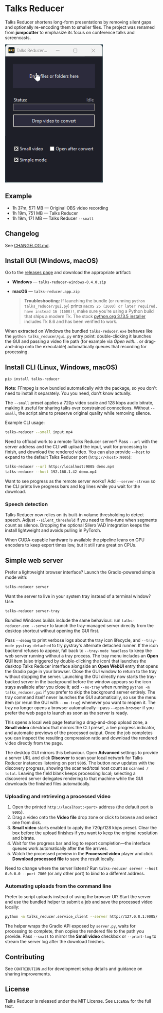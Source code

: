 # Talks Reducer
Talks Reducer shortens long-form presentations by removing silent gaps and optionally re-encoding them to smaller files. The
project was renamed from **jumpcutter** to emphasize its focus on conference talks and screencasts.

![Main demo](docs/assets/screencast-main.gif)

## Example
- 1h 37m, 571 MB — Original OBS video recording
- 1h 19m, 751 MB — Talks Reducer
- 1h 19m, 171 MB — Talks Reducer `--small`

## Changelog

See [CHANGELOG.md](CHANGELOG.md).

## Install GUI (Windows, macOS)
Go to the [releases page](https://github.com/popstas/talks-reducer/releases) and download the appropriate artifact:

- **Windows** — `talks-reducer-windows-0.4.0.zip`
- **macOS** — `talks-reducer.app.zip`

  > **Troubleshooting:** If launching the bundle (or running `python talks_reducer/gui.py`) prints `macOS 26 (2600) or later required, have instead 16 (1600)!`, make sure you're using a Python build that ships a modern Tk. The stock [python.org 3.13.5 installer](https://www.python.org/downloads/release/python-3135/) includes Tk 8.6 and has been verified to work.

When extracted on Windows the bundled `talks-reducer.exe` behaves like the
`python talks_reducer/gui.py` entry point: double-clicking it launches the GUI
and passing a video file path (for example via *Open with…* or drag-and-drop
onto the executable) automatically queues that recording for processing.

## Install CLI (Linux, Windows, macOS)
```
pip install talks-reducer
```

**Note:** FFmpeg is now bundled automatically with the package, so you don't need to install it separately. You you need, don't know actually.

The `--small` preset applies a 720p video scale and 128 kbps audio bitrate, making it useful for sharing talks over constrained
connections. Without `--small`, the script aims to preserve original quality while removing silence.

Example CLI usage:

```sh
talks-reducer --small input.mp4
```

Need to offload work to a remote Talks Reducer server? Pass `--url` with the
server address and the CLI will upload the input, wait for processing to finish,
and download the rendered video. You can also provide `--host` to expand to the
default Talks Reducer port (`http://<host>:9005`):

```sh
talks-reducer --url http://localhost:9005 demo.mp4
talks-reducer --host 192.168.1.42 demo.mp4
```

Want to see progress as the remote server works? Add `--server-stream` so the
CLI prints live progress bars and log lines while you wait for the download.

### Speech detection

Talks Reducer now relies on its built-in volume thresholding to detect speech. Adjust `--silent_threshold` if you need to fine-tune when segments count as silence. Dropping the optional Silero VAD integration keeps the install lightweight and avoids pulling in PyTorch.

When CUDA-capable hardware is available the pipeline leans on GPU encoders to keep export times low, but it still runs great on
CPUs.

## Simple web server

Prefer a lightweight browser interface? Launch the Gradio-powered simple mode with:

```sh
talks-reducer server
```

Want the server to live in your system tray instead of a terminal window? Use:

```sh
talks-reducer server-tray
```

Bundled Windows builds include the same behaviour: run
`talks-reducer.exe --server` to launch the tray-managed server directly from the
desktop shortcut without opening the GUI first.

Pass `--debug` to print verbose logs about the tray icon lifecycle, and
`--tray-mode pystray-detached` to try pystray's alternate detached runner. If
the icon backend refuses to appear, fall back to `--tray-mode headless` to keep
the web server running without a tray process. The tray menu includes an **Open GUI**
item (also triggered by double-clicking the icon) that launches the desktop
Talks Reducer interface alongside an **Open WebUI** entry that opens the Gradio
page in your browser. Close the GUI window to return to the tray without
stopping the server. Launching the GUI directly now starts the tray-backed
server in the background before the window appears so the icon stays available
after you close it; add `--no-tray` when running `python -m talks_reducer.gui`
if you prefer to skip the background server entirely. The tray command itself
never launches the GUI automatically, so use the menu item (or rerun the GUI
with `--no-tray`) whenever you want to reopen it. The tray no longer opens a
browser automatically—pass `--open-browser` if you prefer the web page to
launch as soon as the server is ready.

This opens a local web page featuring a drag-and-drop upload zone, a **Small video** checkbox that mirrors the CLI preset, a live
progress indicator, and automatic previews of the processed output. Once the job completes you can inspect the resulting compression
ratio and download the rendered video directly from the page.

The desktop GUI mirrors this behaviour. Open **Advanced** settings to provide a
server URL and click **Discover** to scan your local network for Talks Reducer
instances listening on port `9005`. The button now updates with the discovery
progress, showing the scanned/total host count as `scanned / total`. Leaving the field
blank keeps processing local; selecting a discovered server delegates rendering
to that machine while the GUI downloads the finished files automatically.

### Uploading and retrieving a processed video

1. Open the printed `http://localhost:<port>` address (the default port is `9005`).
2. Drag a video onto the **Video file** drop zone or click to browse and select one from disk.
3. **Small video** starts enabled to apply the 720p/128 kbps preset. Clear the box before the upload finishes if you want to keep the original resolution and bitrate.
4. Wait for the progress bar and log to report completion—the interface queues work automatically after the file arrives.
5. Watch the processed preview in the **Processed video** player and click **Download processed file** to save the result locally.

Need to change where the server listens? Run `talks-reducer server --host 0.0.0.0 --port 7860` (or any other port) to bind to a
different address.

### Automating uploads from the command line

Prefer to script uploads instead of using the browser UI? Start the server and use the bundled helper to submit a job and save
the processed video locally:

```sh
python -m talks_reducer.service_client --server http://127.0.0.1:9005/ --input demo.mp4 --output output/demo_processed.mp4
```

The helper wraps the Gradio API exposed by `server.py`, waits for processing to complete, then copies the rendered file to the
path you provide. Pass `--small` to mirror the **Small video** checkbox or `--print-log` to stream the server log after the
download finishes.

## Contributing
See `CONTRIBUTION.md` for development setup details and guidance on sharing improvements.

## License
Talks Reducer is released under the MIT License. See `LICENSE` for the full text.

